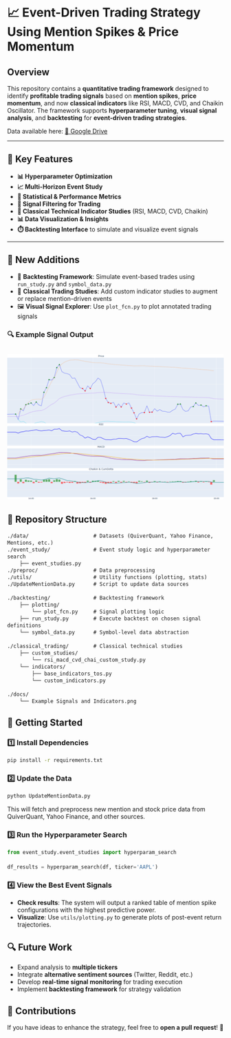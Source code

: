 # 📈 Event-Driven Trading Strategy Using Mention Spikes & Price Momentum

## **Overview**

This repository contains a **quantitative trading framework** designed to identify **profitable trading signals** based on **mention spikes**, **price momentum**, and now **classical indicators** like RSI, MACD, CVD, and Chaikin Oscillator. The framework supports **hyperparameter tuning**, **visual signal analysis**, and **backtesting** for **event-driven trading strategies**.

Data available here: [📂 Google Drive](https://drive.google.com/drive/folders/1-npp29XExE_BhdrMnJKI1Glr_N8kU9Yh)

---

## **🚀 Key Features**

- **📊 Hyperparameter Optimization**
- **📈 Multi-Horizon Event Study**
- **📌 Statistical & Performance Metrics**
- **🔎 Signal Filtering for Trading**
- **🧠 Classical Technical Indicator Studies** (RSI, MACD, CVD, Chaikin)
- **📊 Data Visualization & Insights**
- **⏱️ Backtesting Interface** to simulate and visualize event signals

---

## **🧠 New Additions**

- 🔁 **Backtesting Framework**: Simulate event-based trades using `run_study.py` and `symbol_data.py`
- 🧮 **Classical Trading Studies**: Add custom indicator studies to augment or replace mention-driven events
- 🖼️ **Visual Signal Explorer**: Use `plot_fcn.py` to plot annotated trading signals

### 🔍 Example Signal Output

![Example Signal Plot](docs/Example%20Signals%20and%20Indicators.png)
---

## **📂 Repository Structure**



```
./data/                     # Datasets (QuiverQuant, Yahoo Finance, Mentions, etc.)
./event_study/              # Event study logic and hyperparameter search
    ├── event_studies.py
./preproc/                  # Data preprocessing
./utils/                    # Utility functions (plotting, stats)
./UpdateMentionData.py      # Script to update data sources

./backtesting/              # Backtesting framework
    ├── plotting/
        └── plot_fcn.py     # Signal plotting logic
    ├── run_study.py        # Execute backtest on chosen signal definitions
    └── symbol_data.py      # Symbol-level data abstraction

./classical_trading/        # Classical technical studies
    ├── custom_studies/
        └── rsi_macd_cvd_chai_custom_study.py
    └── indicators/
        ├── base_indicators_tos.py
        └── custom_indicators.py

./docs/
    └── Example Signals and Indicators.png

```

## **📌 Getting Started**

### **1️⃣ Install Dependencies**

```bash
pip install -r requirements.txt
```

### **2️⃣ Update the Data**

```bash
python UpdateMentionData.py
```

This will fetch and preprocess new mention and stock price data from QuiverQuant, Yahoo Finance, and other sources.

### **3️⃣ Run the Hyperparameter Search**

```python
from event_study.event_studies import hyperparam_search

df_results = hyperparam_search(df, ticker='AAPL')
```

### **4️⃣ View the Best Event Signals**

- **Check results**: The system will output a ranked table of mention spike configurations with the highest predictive power.
- **Visualize**: Use `utils/plotting.py` to generate plots of post-event return trajectories.

## **🔍 Future Work**

- Expand analysis to **multiple tickers**
- Integrate **alternative sentiment sources** (Twitter, Reddit, etc.)
- Develop **real-time signal monitoring** for trading execution
- Implement **backtesting framework** for strategy validation

## **📌 Contributions**

If you have ideas to enhance the strategy, feel free to **open a pull request**! 🚀

